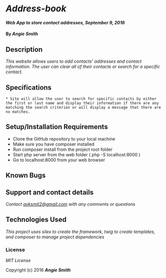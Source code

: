 # _Address-book_

#### _Web App to store contact addresses, September 9, 2016_

#### By _**Angie Smith**_

## Description

_This website allows users to add contacts' addresses and contact information. The user can clear all of their contacts or search for a specific contact._

## Specifications

    * Site will allow the user to search for specific contacts by either the first or last name and display their information if there are any matching the search criterion or will display a message that there are no matches.

## Setup/Installation Requirements

* Clone the GitHub repository to your local machine
* Make sure you have composer installed
* Run composer install from the project root folder
* Start php server from the web folder ( php -S localhost:8000 )
* Go to localhost:8000 from your web browser

## Known Bugs

## Support and contact details

_Contact avksmit2@gmail.com with any comments or questions_

## Technologies Used

_This project uses silex to create the framework, twig to create templates, and composer to manage project dependencies_

### License

*MIT License*

Copyright (c) 2016 **_Angie Smith_**
